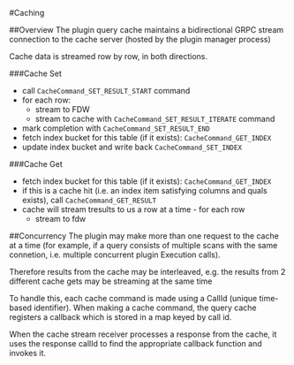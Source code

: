 #Caching

##Overview
The plugin query cache maintains a bidirectional GRPC stream connection to the cache server (hosted by the plugin manager process)

Cache data is streamed row by row, in both directions.

###Cache Set
- call `CacheCommand_SET_RESULT_START` command
- for each row:
  - stream to FDW
  - stream to cache with `CacheCommand_SET_RESULT_ITERATE` command
- mark completion with `CacheCommand_SET_RESULT_END`
- fetch index bucket for this table (if it exists): `CacheCommand_GET_INDEX`
- update index bucket and write back `CacheCommand_SET_INDEX`

###Cache Get
- fetch index bucket for this table (if it exists): `CacheCommand_GET_INDEX`
- if this is a cache hit (i.e. an index item satisfying columns and quals exists), call `CacheCommand_GET_RESULT`
- cache will stream tresults to us a row at a time - for each row 
  - stream to fdw

##Concurrency
The plugin may make more than one request to the cache at a time (for example, if a query consists of multiple scans 
with the same connetion, i.e. multiple concurrent plugin Execution calls). 

Therefore results from the cache may be interleaved, e.g. the results from 2 different cache gets may be streaming 
at the same time    

To handle this, each cache command is made using a CallId (unique time-based identifier). When making a cache command, 
the query cache registers a callback which is stored in a map keyed by call id.

When the cache stream receiver processes a response from the cache, it uses the response callId to find the appropriate 
callback function and invokes it.   